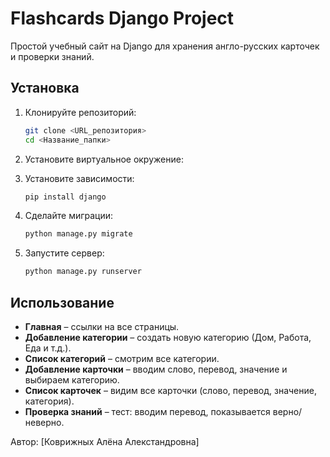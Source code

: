 # Flashcards Django Project

Простой учебный сайт на Django для хранения англо-русских карточек и проверки знаний.

## Установка

1. Клонируйте репозиторий:
   ```bash
   git clone <URL_репозитория>
   cd <Название_папки>
   ```
2. Установите виртуальное окружение:
 
3. Установите зависимости:
   ```bash
   pip install django
   ```
4. Сделайте миграции:
   ```bash
   python manage.py migrate
   ```
5. Запустите сервер:
   ```bash
   python manage.py runserver
   ```


## Использование

- **Главная** – ссылки на все страницы.
- **Добавление категории** – создать новую категорию (Дом, Работа, Еда и т.д.).
- **Список категорий** – смотрим все категории.
- **Добавление карточки** – вводим слово, перевод, значение и выбираем категорию.
- **Список карточек** – видим все карточки (слово, перевод, значение, категория).
- **Проверка знаний** – тест: вводим перевод, показывается верно/неверно.  


Автор: [Коврижных Алёна Алекстандровна]  


